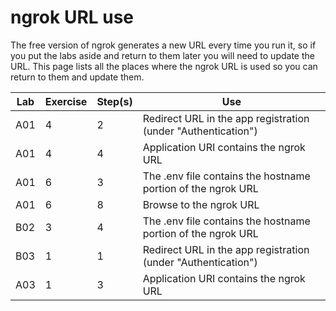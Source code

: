 # ngrok URL use

The free version of ngrok generates a new URL every time you run it, so if you put the labs aside and return to them later you will need to update the URL. This page lists all the places where the ngrok URL is used so you can return to them and update them.

| Lab | Exercise | Step(s) | Use |
|---|---|---|--|
| A01 | 4 | 2 | Redirect URL in the app registration (under "Authentication") |
| A01 | 4 | 4 | Application URI contains the ngrok URL |
| A01 | 6 | 3 | The .env file contains the hostname portion of the ngrok URL |
| A01 | 6 | 8 | Browse to the ngrok URL |
| B02 | 3 | 4 | The .env file contains the hostname portion of the ngrok URL |
| B03 | 1 | 1 | Redirect URL in the app registration (under "Authentication") |
| A03 | 1 | 3 | Application URI contains the ngrok URL |







